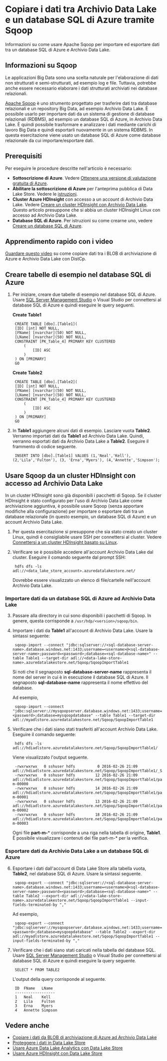 <properties 
   pageTitle="Copiare i dati tra Archivio Data Lake e il database SQL di Azure tramite Sqoop | Microsoft Azure"
   description="Usare Sqoop per copiare i dati tra il database SQL di Azure e Archivio Data Lake" 
   services="data-lake-store" 
   documentationCenter="" 
   authors="nitinme" 
   manager="paulettm" 
   editor="cgronlun"/>
 
<tags
   ms.service="data-lake-store"
   ms.devlang="na"
   ms.topic="article"
   ms.tgt_pltfrm="na"
   ms.workload="big-data" 
   ms.date="08/02/2016"
   ms.author="nitinme"/>

# Copiare i dati tra Archivio Data Lake e un database SQL di Azure tramite Sqoop

Informazioni su come usare Apache Sqoop per importare ed esportare dati tra un database SQL di Azure e Archivio Data Lake.
 

## Informazioni su Sqoop

Le applicazioni Big Data sono una scelta naturale per l'elaborazione di dati non strutturati e semi-strutturati, ad esempio log e file. Tuttavia, potrebbe anche essere necessario elaborare i dati strutturati archiviati nei database relazionali.

[Apache Sqoop](https://sqoop.apache.org/docs/1.4.4/SqoopUserGuide.html) è uno strumento progettato per trasferire dati tra database relazionali e un repository Big Data, ad esempio Archivio Data Lake. È possibile usarlo per importare dati da un sistema di gestione di database relazionali (RDBMS), ad esempio un database SQL di Azure, in Archivio Data Lake. È quindi possibile trasformare e analizzare i dati mediante carichi di lavoro Big Data e quindi esportarli nuovamente in un sistema RDBMS. In questa esercitazione viene usato un database SQL di Azure come database relazionale da cui importare/esportare dati.
 

## Prerequisiti

Per eseguire le procedure descritte nell'articolo è necessario:

- **Sottoscrizione di Azure**. Vedere [Ottenere una versione di valutazione gratuita di Azure](https://azure.microsoft.com/pricing/free-trial/).
- **Abilitare la sottoscrizione di Azure** per l'anteprima pubblica di Data Lake Store. Vedere le [istruzioni](data-lake-store-get-started-portal.md#signup).
- **Cluster Azure HDInsight** con accesso a un account di Archivio Data Lake. Vedere [Creare un cluster HDInsight con Archivio Data Lake](data-lake-store-hdinsight-hadoop-use-portal.md). Questo articolo presuppone che si abbia un cluster HDInsight Linux con accesso ad Archivio Data Lake.
- **Database SQL di Azure**. Per istruzioni su come crearne uno, vedere [Creare un database SQL di Azure](../sql-database/sql-database-get-started.md).

## Apprendimento rapido con i video

[Guardare questo video](https://mix.office.com/watch/1butcdjxmu114) su come copiare dati tra i BLOB di archiviazione di Azure e Archivio Data Lake con DistCp.

## Creare tabelle di esempio nel database SQL di Azure

1. Per iniziare, creare due tabelle di esempio nel database SQL di Azure. Usare [SQL Server Management Studio](../sql-database/sql-database-connect-query-ssms.md) o Visual Studio per connettersi al database SQL di Azure e quindi eseguire le query seguenti.

	**Create Table1**

		CREATE TABLE [dbo].[Table1]( 
	    [ID] [int] NOT NULL, 
	    [FName] [nvarchar](50) NOT NULL, 
	    [LName] [nvarchar](50) NOT NULL, 
	 	CONSTRAINT [PK_Table_4] PRIMARY KEY CLUSTERED 
			( 
		   		[ID] ASC 
			) 
		) ON [PRIMARY] 
		GO

	**Create Table2**

		CREATE TABLE [dbo].[Table2]( 
	    [ID] [int] NOT NULL, 
	    [FName] [nvarchar](50) NOT NULL, 
	    [LName] [nvarchar](50) NOT NULL, 
	 	CONSTRAINT [PK_Table_4] PRIMARY KEY CLUSTERED 
			( 
		   		[ID] ASC 
			) 
		) ON [PRIMARY] 
		GO

2. In **Table1** aggiungere alcuni dati di esempio. Lasciare vuota **Table2**. Verranno importati dati da **Table1** ad Archivio Data Lake. Quindi, verranno esportati dati da Archivio Data Lake a **Table2**. Eseguire il frammento di codice seguente.

		 
		INSERT INTO [dbo].[Table1] VALUES (1,'Neal','Kell'), (2,'Lila','Fulton'), (3, 'Erna','Myers'), (4,'Annette','Simpson'); 
  

## Usare Sqoop da un cluster HDInsight con accesso ad Archivio Data Lake

In un cluster HDInsight sono già disponibili i pacchetti di Sqoop. Se il cluster HDInsight è stato configurato per l'uso di Archivio Data Lake come archiviazione aggiuntiva, è possibile usare Sqoop (senza apportare modifiche alla configurazione) per importare o esportare dati tra un database relazionale (in questo esempio, un database SQL di Azure) e un account Archivio Data Lake.

1. Per questa esercitazione si presuppone che sia stato creato un cluster Linux, quindi è consigliabile usare SSH per connettersi al cluster. Vedere [Connettersi a un cluster HDInsight basato su Linux](hdinsight-hadoop-linux-use-ssh-unix.md#connect-to-a-linux-based-hdinsight-cluster).

2. Verificare se è possibile accedere all'account Archivio Data Lake dal cluster. Eseguire il comando seguente dal prompt SSH:

		
		hdfs dfs -ls adl://<data_lake_store_account>.azuredatalakestore.net/

	Dovrebbe essere visualizzato un elenco di file/cartelle nell'account Archivio Data Lake.

### Importare dati da un database SQL di Azure ad Archivio Data Lake

3. Passare alla directory in cui sono disponibili i pacchetti di Sqoop. In genere, questa corrisponde a `/usr/hdp/<version>/sqoop/bin`.

4. Importare i dati da **Table1** all'account di Archivio Data Lake. Usare la sintassi seguente:

		
		sqoop-import --connect "jdbc:sqlserver://<sql-database-server-name>.database.windows.net:1433;username=<username>@<sql-database-server-name>;password=<password>;database=<sql-database-name>" --table Table1 --target-dir adl://<data-lake-store-name>.azuredatalakestore.net/Sqoop/SqoopImportTable1

	Si noti che il segnaposto **sql-database-server-name** rappresenta il nome del server in cui è in esecuzione il database SQL di Azure. Il segnaposto **sql-database-name** rappresenta il nome effettivo del database.

	Ad esempio,

		
		sqoop-import --connect "jdbc:sqlserver://mysqoopserver.database.windows.net:1433;username=nitinme@mysqoopserver;password=<password>;database=mysqoopdatabase" --table Table1 --target-dir adl://myadlstore.azuredatalakestore.net/Sqoop/SqoopImportTable1

5. Verificare che i dati siano stati trasferiti all'account Archivio Data Lake. Eseguire il comando seguente:

		
		hdfs dfs -ls adl://hdiadlstore.azuredatalakestore.net/Sqoop/SqoopImportTable1/

	Viene visualizzato l'output seguente.

		
		-rwxrwxrwx   0 sshuser hdfs          0 2016-02-26 21:09 adl://hdiadlstore.azuredatalakestore.net/Sqoop/SqoopImportTable1/_SUCCESS
		-rwxrwxrwx   0 sshuser hdfs         12 2016-02-26 21:09 adl://hdiadlstore.azuredatalakestore.net/Sqoop/SqoopImportTable1/part-m-00000
		-rwxrwxrwx   0 sshuser hdfs         14 2016-02-26 21:09 adl://hdiadlstore.azuredatalakestore.net/Sqoop/SqoopImportTable1/part-m-00001
		-rwxrwxrwx   0 sshuser hdfs         13 2016-02-26 21:09 adl://hdiadlstore.azuredatalakestore.net/Sqoop/SqoopImportTable1/part-m-00002
		-rwxrwxrwx   0 sshuser hdfs         18 2016-02-26 21:09 adl://hdiadlstore.azuredatalakestore.net/Sqoop/SqoopImportTable1/part-m-00003

	Ogni file **part-m-*** corrisponde a una riga nella tabella di origine, **Table1**. È possibile visualizzare i contenuti dei file part-m-* per la verifica.


### Esportare dati da Archivio Data Lake a un database SQL di Azure

6. Esportare i dati dall'account di Data Lake Store alla tabella vuota, **Table2**, nel database SQL di Azure. Usare la sintassi seguente.

		
		sqoop-export --connect "jdbc:sqlserver://<sql-database-server-name>.database.windows.net:1433;username=<username>@<sql-database-server-name>;password=<password>;database=<sql-database-name>" --table Table2 --export-dir adl://<data-lake-store-name>.azuredatalakestore.net/Sqoop/SqoopImportTable1 --input-fields-terminated-by ","

	Ad esempio,

		
		sqoop-export --connect "jdbc:sqlserver://mysqoopserver.database.windows.net:1433;username=nitinme@mysqoopserver;password=<password>;database=mysqoopdatabase" --table Table2 --export-dir adl://myadlstore.azuredatalakestore.net/Sqoop/SqoopImportTable1 --input-fields-terminated-by ","

6. Verificare che i dati siano stati caricati nella tabella del database SQL. Usare [SQL Server Management Studio](../sql-database/sql-database-connect-query-ssms.md) o Visual Studio per connettersi al database SQL di Azure e quindi eseguire la query seguente.

		
		SELECT * FROM TABLE2

	L'output della query corrisponde al seguente.

	 	ID  FName   LName
		------------------
		1	Neal	Kell
		2	Lila	Fulton
		3	Erna	Myers
		4	Annette	Simpson

## Vedere anche

- [Copiare i dati da BLOB di archiviazione di Azure ad Archivio Data Lake](data-lake-store-copy-data-azure-storage-blob.md)
- [Proteggere i dati in Data Lake Store](data-lake-store-secure-data.md)
- [Usare Azure Data Lake Analytics con Data Lake Store](../data-lake-analytics/data-lake-analytics-get-started-portal.md)
- [Usare Azure HDInsight con Data Lake Store](data-lake-store-hdinsight-hadoop-use-portal.md)

<!---HONumber=AcomDC_0803_2016-->